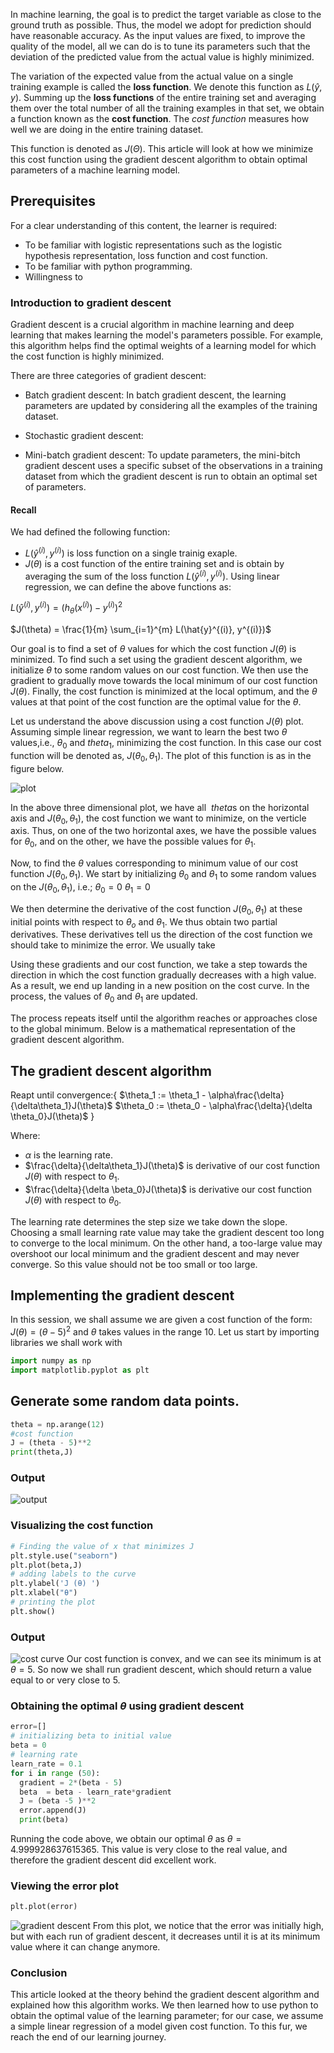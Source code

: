 In machine learning, the goal is to predict the target variable as close to the ground truth as possible. Thus, the model we adopt for prediction should have reasonable accuracy. As the input values are fixed, to improve the quality of the model, all we can do is to tune its parameters such that the deviation of the predicted value from the actual value is highly minimized.  

The variation of the expected value from the actual value on a single training example is called the **loss function**. We denote this function as $L(ŷ,y)$. Summing up the **loss functions** of the entire training set and averaging them over the total number of all the training examples in that set, we obtain a function known as the **cost function**. The *cost function* measures how well we are doing in the entire training dataset. 

This function is denoted as $J(\Theta)$. This article will look at how we minimize this cost function using the gradient descent algorithm to obtain optimal parameters of a machine learning model.

## Prerequisites
For a clear understanding of this content, the learner is required:
- To be familiar with logistic representations such as the logistic hypothesis representation, loss function and cost function.
- To be familiar with python programming.
- Willingness to 

### Introduction to gradient descent 
Gradient descent is a crucial algorithm in machine learning and deep learning that makes learning the model's parameters possible. For example, this algorithm helps find the optimal weights of a learning model for which the cost function is highly minimized.

There are three categories of gradient descent:
- Batch gradient descent:
  In batch gradient descent, the learning parameters are updated by considering all the examples of the training dataset.
- Stochastic gradient descent:

- Mini-batch gradient descent:
 To update parameters, the mini-bitch  gradient descent uses a specific subset of the observations in a training dataset from which the gradient descent is run to obtain an optimal set of parameters.

#### Recall
We had defined the following function:
- $L(\hat{y}^{(i)}, y^{(i)})$ is loss function on a single trainig exaple. 
- $J(\theta)$ is a cost function of the entire training set and is obtain by averaging the sum of the loss function $L(\hat{y}^{(i)}, y^{(i)})$.
Using linear regression, we can define the above functions as:

$L(\hat{y}^{(i)}, y^{(i)})= (h_\theta(x^{(i)})-y^{(i)})^{2}$

$J(\theta) = \frac{1}{m} \sum_{i=1}^{m} L(\hat{y}^{(i)}, y^{(i)})$

Our goal is to find a set of $\theta$ values for which the cost function $J(\theta)$ is minimized. To find such a set using the gradient descent algorithm, we initialize $\theta$ to some random values on our cost function. We then use the gradient to gradually move towards the local minimum of our cost function $J(\theta)$. Finally, the cost function is minimized at the local optimum, and the $\theta$ values at that point of the cost function are the optimal value for the $\theta$.

Let us understand the above discussion using a cost function $J(\theta)$ plot. Assuming simple linear regression, we want to learn the best two $\theta$ values,i.e., $\theta_0$ and $theta_1$, minimizing the cost function. In this case our cost function will be denoted as, $J(\theta_0, \theta_1)$. The plot of this function is as in the figure below.

![plot](/engineering-education/gradient-descent-algorithm-in-python/cost-function-plot.png)

In the above three dimensional plot, we have all $\ theta$s on the horizontal axis and $J(\theta_0, \theta_1)$, the cost function we want to minimize, on the verticle axis. Thus, on one of the two horizontal axes, we have the possible values for $\theta_0$, and on the other, we have the possible values for $\theta_1$.

Now, to find the $\theta$ values corresponding to minimum value of our cost function $J(\theta_0, \theta_1)$.
We start by initializing $\theta_0$ and $\theta_1$ to some random values on the $J(\theta_0, \theta_1)$, i.e.;
$\theta_0 = 0$
$\theta_1 = 0$

We then determine the derivative of the cost function $J(\theta_0, \theta_1)$ at these initial points with respect to $\theta_o$ and $\theta_1$. We thus obtain two partial derivatives. These derivatives tell us the direction of the cost function we should take to minimize the error. We usually take 

Using these gradients and our cost function, we take a step towards the direction in which the cost function gradually decreases with a high value. As a result, we end up landing in a new position on the cost curve. In the process, the values of $\theta_0$ and $\theta_1$ are updated. 

The process repeats itself until the algorithm reaches or approaches close to the global minimum. Below is a mathematical representation of the gradient descent algorithm.

## The gradient descent algorithm

 Reapt until convergence:{
 $\theta_1  := \theta_1 - \alpha\frac{\delta}{\delta\theta_1}J(\theta)$
 $\theta_0 := \theta_0 - \alpha\frac{\delta}{\delta \theta_0}J(\theta)$
  }

Where:
- $\alpha$ is the learning rate.
- $\frac{\delta}{\delta\theta_1}J(\theta)$ is derivative of our cost function $J(\theta)$ with respect to $\theta_1$.
- $\frac{\delta}{\delta \beta_0}J(\theta)$ is derivative our cost function $J(\theta)$ with respect to $\theta_0$.

The learning rate determines the step size we take down the slope. Choosing a small learning rate value may take the gradient descent too long to converge to the local minimum. On the other hand, a too-large value may overshoot our local minimum and the gradient descent and may never converge. So this value should not be too small or too large.


## Implementing the gradient descent
In this session, we shall assume we are given a cost function of the form: $J(\theta) = (\theta - 5)^2$ and $\theta$ takes values in the range 10. Let us start by importing libraries we shall work with

```python
import numpy as np
import matplotlib.pyplot as plt
```

## Generate some random data points.

```python
theta = np.arange(12)
#cost function
J = (theta - 5)**2
print(theta,J)
```

### Output
![output](/engineering-education/gradient-descent-algorithm-in-python/output.png)


### Visualizing the cost function

```python
# Finding the value of x that minimizes J
plt.style.use("seaborn")
plt.plot(beta,J)
# adding labels to the curve
plt.ylabel('J (θ) ')
plt.xlabel("θ")
# printing the plot
plt.show()
```

### Output
![cost curve](/engineering-education/gradient-descent-algorithm-in-python/cost_function.png)
Our cost function is convex, and we can see its minimum is at $\theta=5$. So now we shall run gradient descent, which should return a value equal to or very close to 5.

### Obtaining the optimal $\theta$ using gradient descent

```python
error=[]
# initializing beta to initial value
beta = 0
# learning rate
learn_rate = 0.1
for i in range (50):
  gradient = 2*(beta - 5)
  beta  = beta - learn_rate*gradient
  J = (beta -5 )**2
  error.append(J)
  print(beta)
```

Running the code above, we obtain our optimal $\theta$ as $\theta=4.999928637615365$. This value is very close to the real value, and therefore the gradient descent did excellent work. 

### Viewing the error plot

```python
plt.plot(error)

```

![gradient descent](/engineering-education/gradient-descent-algorithm-in-python/error.png)
From this plot, we notice that the error was initially high, but with each run of gradient descent, it decreases until it is at its minimum value where it can change anymore.

### Conclusion
This article looked at the theory behind the gradient descent algorithm and explained how this algorithm works. We then learned how to use python to obtain the optimal value of the learning parameter; for our case, we assume a simple linear regression of a model given cost function. To this fur, we reach the end of our learning journey.
